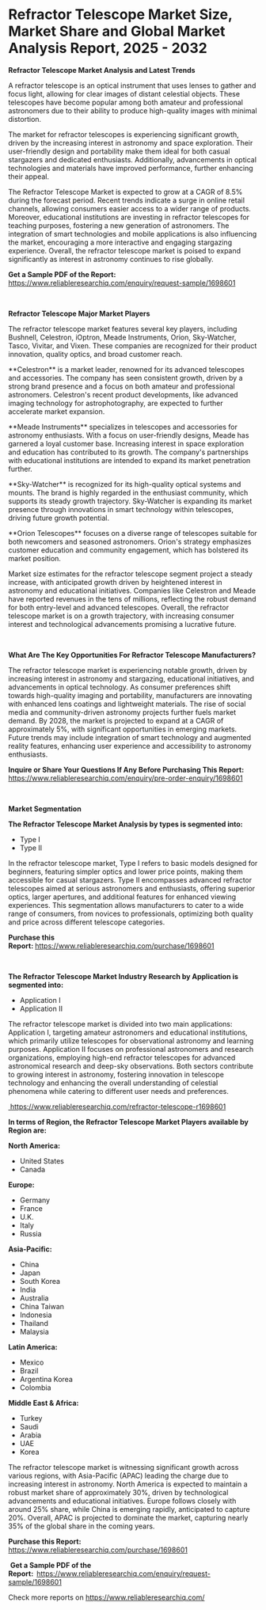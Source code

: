 <p><h1>Refractor Telescope Market Size, Market Share and Global Market Analysis Report, 2025 - 2032</h1></p><p><strong>Refractor Telescope Market Analysis and Latest Trends</strong></p>
<p><p>A refractor telescope is an optical instrument that uses lenses to gather and focus light, allowing for clear images of distant celestial objects. These telescopes have become popular among both amateur and professional astronomers due to their ability to produce high-quality images with minimal distortion. </p><p>The market for refractor telescopes is experiencing significant growth, driven by the increasing interest in astronomy and space exploration. Their user-friendly design and portability make them ideal for both casual stargazers and dedicated enthusiasts. Additionally, advancements in optical technologies and materials have improved performance, further enhancing their appeal.</p><p>The Refractor Telescope Market is expected to grow at a CAGR of 8.5% during the forecast period. Recent trends indicate a surge in online retail channels, allowing consumers easier access to a wider range of products. Moreover, educational institutions are investing in refractor telescopes for teaching purposes, fostering a new generation of astronomers. The integration of smart technologies and mobile applications is also influencing the market, encouraging a more interactive and engaging stargazing experience. Overall, the refractor telescope market is poised to expand significantly as interest in astronomy continues to rise globally.</p></p>
<p><strong>Get a Sample PDF of the Report:&nbsp;</strong> <a href="https://www.reliableresearchiq.com/enquiry/request-sample/1698601?utm_campaign=99&utm_medium=2&utm_source=Github&utm_content=ia&utm_term=09012025&utm_id=refractor-telescope">https://www.reliableresearchiq.com/enquiry/request-sample/1698601</a></p>
<p>&nbsp;</p>
<p><strong>Refractor Telescope Major Market Players</strong></p>
<p><p>The refractor telescope market features several key players, including Bushnell, Celestron, iOptron, Meade Instruments, Orion, Sky-Watcher, Tasco, Vivitar, and Vixen. These companies are recognized for their product innovation, quality optics, and broad customer reach.</p><p>**Celestron** is a market leader, renowned for its advanced telescopes and accessories. The company has seen consistent growth, driven by a strong brand presence and a focus on both amateur and professional astronomers. Celestron's recent product developments, like advanced imaging technology for astrophotography, are expected to further accelerate market expansion.</p><p>**Meade Instruments** specializes in telescopes and accessories for astronomy enthusiasts. With a focus on user-friendly designs, Meade has garnered a loyal customer base. Increasing interest in space exploration and education has contributed to its growth. The company's partnerships with educational institutions are intended to expand its market penetration further.</p><p>**Sky-Watcher** is recognized for its high-quality optical systems and mounts. The brand is highly regarded in the enthusiast community, which supports its steady growth trajectory. Sky-Watcher is expanding its market presence through innovations in smart technology within telescopes, driving future growth potential.</p><p>**Orion Telescopes** focuses on a diverse range of telescopes suitable for both newcomers and seasoned astronomers. Orion's strategy emphasizes customer education and community engagement, which has bolstered its market position.</p><p>Market size estimates for the refractor telescope segment project a steady increase, with anticipated growth driven by heightened interest in astronomy and educational initiatives. Companies like Celestron and Meade have reported revenues in the tens of millions, reflecting the robust demand for both entry-level and advanced telescopes. Overall, the refractor telescope market is on a growth trajectory, with increasing consumer interest and technological advancements promising a lucrative future.</p></p>
<p>&nbsp;</p>
<p><strong>What Are The Key Opportunities For Refractor Telescope Manufacturers?</strong></p>
<p><p>The refractor telescope market is experiencing notable growth, driven by increasing interest in astronomy and stargazing, educational initiatives, and advancements in optical technology. As consumer preferences shift towards high-quality imaging and portability, manufacturers are innovating with enhanced lens coatings and lightweight materials. The rise of social media and community-driven astronomy projects further fuels market demand. By 2028, the market is projected to expand at a CAGR of approximately 5%, with significant opportunities in emerging markets. Future trends may include integration of smart technology and augmented reality features, enhancing user experience and accessibility to astronomy enthusiasts.</p></p>
<p><strong>Inquire or Share Your Questions If Any Before Purchasing This Report:</strong> <a href="https://www.reliableresearchiq.com/enquiry/pre-order-enquiry/1698601?utm_campaign=99&utm_medium=2&utm_source=Github&utm_content=ia&utm_term=09012025&utm_id=refractor-telescope">https://www.reliableresearchiq.com/enquiry/pre-order-enquiry/1698601</a></p>
<p>&nbsp;</p>
<p><strong>Market Segmentation</strong></p>
<p><strong>The Refractor Telescope Market Analysis by types is segmented into:</strong></p>
<p><ul><li>Type I</li><li>Type II</li></ul></p>
<p><p>In the refractor telescope market, Type I refers to basic models designed for beginners, featuring simpler optics and lower price points, making them accessible for casual stargazers. Type II encompasses advanced refractor telescopes aimed at serious astronomers and enthusiasts, offering superior optics, larger apertures, and additional features for enhanced viewing experiences. This segmentation allows manufacturers to cater to a wide range of consumers, from novices to professionals, optimizing both quality and price across different telescope categories.</p></p>
<p><strong>Purchase this Report:&nbsp;</strong><a href="https://www.reliableresearchiq.com/purchase/1698601?utm_campaign=99&utm_medium=2&utm_source=Github&utm_content=ia&utm_term=09012025&utm_id=refractor-telescope">https://www.reliableresearchiq.com/purchase/1698601</a></p>
<p>&nbsp;</p>
<p><strong>The Refractor Telescope Market Industry Research by Application is segmented into:</strong></p>
<p><ul><li>Application I</li><li>Application II</li></ul></p>
<p><p>The refractor telescope market is divided into two main applications: Application I, targeting amateur astronomers and educational institutions, which primarily utilize telescopes for observational astronomy and learning purposes. Application II focuses on professional astronomers and research organizations, employing high-end refractor telescopes for advanced astronomical research and deep-sky observations. Both sectors contribute to growing interest in astronomy, fostering innovation in telescope technology and enhancing the overall understanding of celestial phenomena while catering to different user needs and preferences.</p></p>
<p><a href="https://www.reliableresearchiq.com/refractor-telescope-r1698601?utm_campaign=99&utm_medium=2&utm_source=Github&utm_content=ia&utm_term=09012025&utm_id=refractor-telescope">&nbsp;https://www.reliableresearchiq.com/refractor-telescope-r1698601</a></p>
<p><strong>In terms of Region, the Refractor Telescope Market Players available by Region are:</strong></p>
<p>
    <p> <strong> North America: </strong>
        <ul>
            <li>United States</li>
            <li>Canada</li>
        </ul>
        </p> 
    <p> <strong> Europe: </strong>
        <ul>
            <li>Germany</li>
            <li>France</li>
            <li>U.K.</li>
            <li>Italy</li>
            <li>Russia</li>
        </ul>
        </p> 
    <p> <strong> Asia-Pacific: </strong>
        <ul>
            <li>China</li>
            <li>Japan</li>
            <li>South Korea</li>
            <li>India</li>
            <li>Australia</li>
            <li>China Taiwan</li>
            <li>Indonesia</li>
            <li>Thailand</li>
            <li>Malaysia</li>
        </ul>
        </p> 
    <p> <strong> Latin America: </strong>
        <ul>
            <li>Mexico</li>
            <li>Brazil</li>
            <li>Argentina Korea</li>
            <li>Colombia</li>
        </ul>
        </p> 
    <p> <strong> Middle East & Africa: </strong>
        <ul>
            <li>Turkey</li>
            <li>Saudi</li>
            <li>Arabia</li>
            <li>UAE</li>
            <li>Korea</li>
        </ul>
    </p>
    </p>
<p><p>The refractor telescope market is witnessing significant growth across various regions, with Asia-Pacific (APAC) leading the charge due to increasing interest in astronomy. North America is expected to maintain a robust market share of approximately 30%, driven by technological advancements and educational initiatives. Europe follows closely with around 25% share, while China is emerging rapidly, anticipated to capture 20%. Overall, APAC is projected to dominate the market, capturing nearly 35% of the global share in the coming years.</p></p>
<p><strong>Purchase this Report: </strong><a href="https://www.reliableresearchiq.com/purchase/1698601?utm_campaign=99&utm_medium=2&utm_source=Github&utm_content=ia&utm_term=09012025&utm_id=refractor-telescope">https://www.reliableresearchiq.com/purchase/1698601</a></p>
<p>&nbsp;<strong>Get a Sample PDF of the Report:&nbsp;&nbsp;</strong><a href="https://www.reliableresearchiq.com/enquiry/request-sample/1698601?utm_campaign=99&utm_medium=2&utm_source=Github&utm_content=ia&utm_term=09012025&utm_id=refractor-telescope">https://www.reliableresearchiq.com/enquiry/request-sample/1698601</a></p>
<p><strong></strong></p>
<p>Check more reports on <a href="https://www.reliableresearchiq.com/?utm_campaign=99&utm_medium=2&utm_source=Github&utm_content=ia&utm_term=09012025&utm_id=refractor-telescope">https://www.reliableresearchiq.com/</a></p>